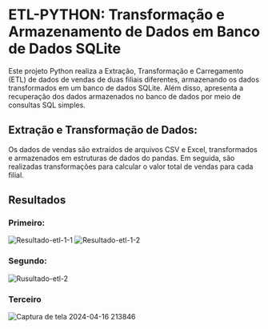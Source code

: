 # ETL-PYTHON: Transformação e Armazenamento de Dados em Banco de Dados SQLite
Este projeto Python realiza a Extração, Transformação e Carregamento (ETL) de dados de vendas de duas filiais diferentes, armazenando os dados transformados em um banco de dados SQLite. Além disso, apresenta a recuperação dos dados armazenados no banco de dados por meio de consultas SQL simples.
## Extração e Transformação de Dados:
Os dados de vendas são extraídos de arquivos CSV e Excel, transformados e armazenados em estruturas de dados do pandas. Em seguida, são realizadas transformações para calcular o valor total de vendas para cada filial.


## Resultados

### Primeiro:
![Resultado-etl-1-1](https://github.com/HyP3rZer4/ETL---PYTHON/assets/121987957/715b92e0-3241-475c-9160-b4e1284a757d)
![Resultado-etl-1-2](https://github.com/HyP3rZer4/ETL---PYTHON/assets/121987957/b815e437-5831-4104-86a8-450978719063)

### Segundo:
![Rusultado-etl-2](https://github.com/HyP3rZer4/ETL---PYTHON/assets/121987957/fa1081ec-8d77-46fb-8f04-94ac3bb4a7ec)

### Terceiro
![Captura de tela 2024-04-16 213846](https://github.com/HyP3rZer4/ETL---PYTHON/assets/121987957/93cb809f-1599-4296-a000-c2c751f860b6)
